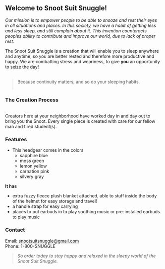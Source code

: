 ## Welcome to Snoot Suit Snuggle!

*Our mission is to empower people to be able to snooze and rest their eyes in all situations and places.  In this society, we have a habit of getting less and less sleep, and still complain about it. This invention counteracts peoples ability to contribute and improve our world, due to lack of proper rest.*

The Snoot Suit Snuggle is a creation that will enable you to sleep anywhere and anytime, so you are better rested and therefore more productive and happy. We are combatting stress and weariness, to give **you** an opportunity to seize the day! <br> <br>
> Because continuity matters, and so do your sleeping habits. <br> <br>
### The Creation Process
<br> Creators here at your neighborhood have worked day in and day out to bring you the Snoot. Every single piece is created with care for our fellow man and tired student(s). 
### Features
* This headgear comes in the colors 
  * sapphire blue
  * moss green
  * lemon yellow
  * carnation pink 
  * silvery gray <br>

**It has**
* extra fuzzy fleece plush blanket attached, able to stuff inside the body of the helmet for easy storage and travel!
* a handle strap for easy carrying
* places to put earbuds in to play soothing music or pre-installed earbuds to play music

### Contact
Email: snootsuitsnuggle@gmail.com <br>
Phone: 1-800-SNUGGLE

> _So order today to stay happy and relaxed in the sleepy world of the Snoot Suit Snuggle._

